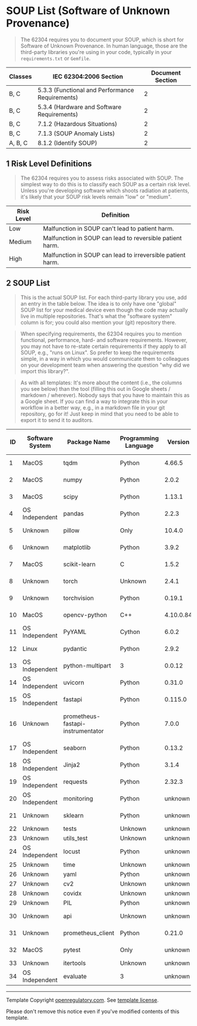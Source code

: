 # SOUP List (Software of Unknown Provenance)

> The 62304 requires you to document your SOUP, which is short for Software of Unknown Provenance. In human
> language, those are the third-party libraries you're using in your code, typically in your
> `requirements.txt` or `Gemfile`.

| Classes | IEC 62304:2006 Section                          | Document Section |
|---------|-------------------------------------------------|------------------|
| B, C    | 5.3.3 (Functional and Performance Requirements) | 2                |
| B, C    | 5.3.4 (Hardware and Software Requirements)      | 2                |
| B, C    | 7.1.2 (Hazardous Situations)                    | 2                |
| B, C    | 7.1.3 (SOUP Anomaly Lists)                      | 2                |
| A, B, C | 8.1.2 (Identify SOUP)                           | 2                |

## 1 Risk Level Definitions

> The 62304 requires you to assess risks associated with SOUP. The simplest way to do this is to classify each
> SOUP as a certain risk level. Unless you're developing software which shoots radiation at patients, it's
> likely that your SOUP risk levels remain "low" or "medium".

| Risk Level | Definition                                                 |
|------------|------------------------------------------------------------|
| Low        | Malfunction in SOUP can't lead to patient harm.            |
| Medium     | Malfunction in SOUP can lead to reversible patient harm.   |
| High       | Malfunction in SOUP can lead to irreversible patient harm. |

## 2 SOUP List

> This is the actual SOUP list. For each third-party library you use, add an entry in the table below. The
> idea is to only have one "global" SOUP list for your medical device even though the code may actually live
> in multiple repositories. That's what the "software system" column is for; you could also mention your (git)
> repository there.

> When specifying requirements, the 62304 requires you to mention functional, performance, hard- and software
> requirements. However, you may not have to re-state certain requirements if they apply to all SOUP,
> e.g., "runs on Linux". So prefer to keep the requirements simple, in a way in which you would communicate them
> to colleagues on your development team when answering the question "why did we import this library?".

> As with all templates: It's more about the content (i.e., the columns you see below) than the tool (filling
> this out in Google sheets / markdown / wherever). Nobody says that you have to maintain this as a Google
> sheet. If you can find a way to integrate this in your workflow in a better way, e.g., in a markdown file in
> your git repository, go for it! Just keep in mind that you need to be able to export it to send it to
> auditors.

| ID | Software System | Package Name | Programming Language | Version | Website                                          | Last verified at | Risk Level | Requirements               | Verification Reasoning                                                    |
|----|-----------------|--------------|----------------------|---------|--------------------------------------------------|------------------|------------|----------------------------|---------------------------------------------------------------------------|
| 1 | MacOS | tqdm | Python | 4.66.5 | [unknown](unknown) | 2024-08-03 | N/A | N/A | N/A |
| 2 | MacOS | numpy | Python | 2.0.2 | [https://numpy.org](https://numpy.org) | 2024-09-03 | N/A | N/A | N/A |
| 3 | MacOS | scipy | Python | 1.13.1 | [https://scipy.org/](https://scipy.org/) | 2024-08-21 | N/A | N/A | N/A |
| 4 | OS Independent | pandas | Python | 2.2.3 | [https://pandas.pydata.org](https://pandas.pydata.org) | 2024-09-20 | N/A | N/A | N/A |
| 5 | Unknown | pillow | Only | 10.4.0 | [unknown](unknown) | 2024-07-01 | N/A | N/A | N/A |
| 6 | Unknown | matplotlib | Python | 3.9.2 | [unknown](unknown) | 2024-08-13 | N/A | N/A | N/A |
| 7 | MacOS | scikit-learn | C | 1.5.2 | [https://scikit-learn.org](https://scikit-learn.org) | 2024-09-11 | N/A | N/A | N/A |
| 8 | Unknown | torch | Unknown | 2.4.1 | [https://pytorch.org/](https://pytorch.org/) | 2024-09-04 | N/A | N/A | N/A |
| 9 | Unknown | torchvision | Python | 0.19.1 | [https://github.com/pytorch/vision](https://github.com/pytorch/vision) | 2024-09-04 | N/A | N/A | N/A |
| 10 | MacOS | opencv-python | C++ | 4.10.0.84 | [https://github.com/opencv/opencv-python](https://github.com/opencv/opencv-python) | 2024-06-18 | N/A | N/A | N/A |
| 11 | OS Independent | PyYAML | Cython | 6.0.2 | [https://pyyaml.org/](https://pyyaml.org/) | 2024-08-06 | N/A | N/A | N/A |
| 12 | Linux | pydantic | Python | 2.9.2 | [unknown](unknown) | 2024-09-17 | N/A | N/A | N/A |
| 13 | OS Independent | python-multipart | 3 | 0.0.12 | [unknown](unknown) | 2024-09-29 | N/A | N/A | N/A |
| 14 | OS Independent | uvicorn | Python | 0.31.0 | [unknown](unknown) | 2024-09-27 | N/A | N/A | N/A |
| 15 | OS Independent | fastapi | Python | 0.115.0 | [unknown](unknown) | 2024-09-17 | N/A | N/A | N/A |
| 16 | Unknown | prometheus-fastapi-instrumentator | Python | 7.0.0 | [https://github.com/trallnag/prometheus-fastapi-instrumentator](https://github.com/trallnag/prometheus-fastapi-instrumentator) | 2024-03-13 | N/A | N/A | N/A |
| 17 | OS Independent | seaborn | Python | 0.13.2 | [unknown](unknown) | 2024-01-25 | N/A | N/A | N/A |
| 18 | OS Independent | Jinja2 | Python | 3.1.4 | [unknown](unknown) | 2024-05-05 | N/A | N/A | N/A |
| 19 | OS Independent | requests | Python | 2.32.3 | [https://requests.readthedocs.io](https://requests.readthedocs.io) | 2024-05-29 | N/A | N/A | N/A |
| 20 | OS Independent | monitoring | Python | unknown | [unknown](unknown) | 2019-07-02 | unknown | unknown | unknown |
| 21 | Unknown | sklearn | Python | unknown | [unknown](unknown) | 2023-12-01 | unknown | unknown | unknown |
| 22 | Unknown | tests | Unknown | unknown | [unknown](unknown) | Unknown | unknown | unknown | unknown |
| 23 | Unknown | utils_test | Unknown | unknown | [unknown](unknown) | Unknown | unknown | unknown | unknown |
| 24 | OS Independent | locust | Python | unknown | [unknown](unknown) | 2024-09-28 | unknown | unknown | unknown |
| 25 | Unknown | time | Unknown | unknown | [unknown](unknown) | Unknown | unknown | unknown | unknown |
| 26 | Unknown | yaml | Python | unknown | [unknown](unknown) | Unknown | unknown | unknown | unknown |
| 27 | Unknown | cv2 | Unknown | unknown | [unknown](unknown) | Unknown | unknown | unknown | unknown |
| 28 | Unknown | covidx | Unknown | unknown | [unknown](unknown) | Unknown | unknown | unknown | unknown |
| 29 | Unknown | PIL | Python | unknown | [unknown](unknown) | Unknown | unknown | unknown | unknown |
| 30 | Unknown | api | Unknown | unknown | [unknown](unknown) | 2017-11-08 | unknown | unknown | unknown |
| 31 | Unknown | prometheus_client | Python | 0.21.0 | [https://github.com/prometheus/client_python](https://github.com/prometheus/client_python) | 2024-09-20 | N/A | N/A | N/A |
| 32 | MacOS | pytest | Only | unknown | [unknown](unknown) | 2024-09-10 | unknown | unknown | unknown |
| 33 | Unknown | itertools | Unknown | unknown | [unknown](unknown) | Unknown | unknown | unknown | unknown |
| 34 | OS Independent | evaluate | 3 | unknown | [unknown](unknown) | 2024-09-11 | unknown | unknown | unknown |



---
Template Copyright [openregulatory.com](https://openregulatory.com). See [template
license](https://openregulatory.com/template-license).

Please don't remove this notice even if you've modified contents of this template.